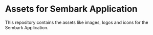 # Assets for Sembark Application

This repository contains the assets like images, logos and icons for the Sembark Application.
